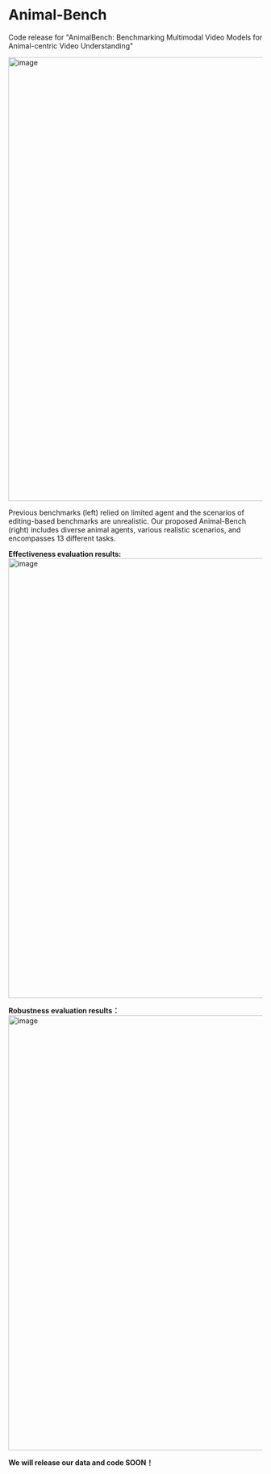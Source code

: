 # Animal-Bench
Code release for "AnimalBench: Benchmarking Multimodal Video Models for Animal-centric Video Understanding"

<img width="879" alt="image" src="https://github.com/user-attachments/assets/20bc288c-f200-463d-b826-39b7c2f3735d">

Previous benchmarks (left) relied on limited agent and the scenarios of editing-based
benchmarks are unrealistic. Our proposed Animal-Bench (right) includes diverse animal agents,
various realistic scenarios, and encompasses 13 different tasks.

**Effectiveness evaluation results:**
<img width="871" alt="image" src="https://github.com/user-attachments/assets/64f20462-ff78-453f-8953-a3b9d70d24fb">

**Robustness evaluation results：**
<img width="861" alt="image" src="https://github.com/user-attachments/assets/6c2dd505-2f16-471b-ae2f-e76d89eed613">

**We will release our data and code SOON！**
